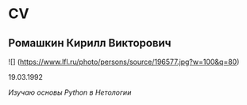 # CV

## Ромашкин Кирилл Викторович

![] (https://www.lfl.ru/photo/persons/source/196577.jpg?w=100&q=80)

19.03.1992


_Изучаю основы Python в Нетологии_






